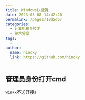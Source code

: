```yaml
---
title: Windows快捷键
date: 2023-03-08 14:42:26
permalink: /pages/10d5d6/
categories:
  - 计算机相关技术
  - 技术分享
tags:
  - 
author: 
  name: hincky
  link: https://github.com/hincky
---
```

## 管理员身份打开cmd

`win+x`不送开接`a`

